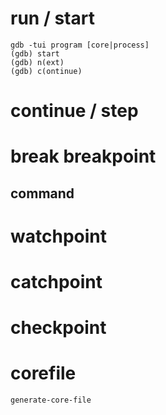 # run / start
```
gdb -tui program [core|process]
(gdb) start
(gdb) n(ext)
(gdb) c(ontinue)
```

# continue / step

# break breakpoint
## command

# watchpoint

# catchpoint  

# checkpoint

# corefile
```
generate-core-file
```
